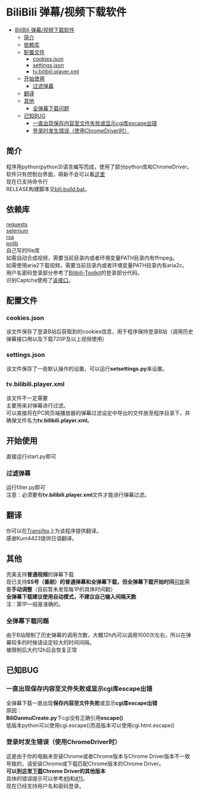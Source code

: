 # BiliBili 弹幕/视频下载软件
- [BiliBili 弹幕/视频下载软件](#bilibili-弹幕视频下载软件)
  * [简介](#简介)
  * [依赖库](#依赖库)
  * [配置文件](#配置文件)
    + [cookies.json](#cookiesjson)
    + [settings.json](#settingsjson)
    + [tv.bilibili.player.xml](#tvbilibiliplayerxml)
  * [开始使用](#开始使用)
    + [过滤弹幕](#过滤弹幕)
  * [翻译](#翻译)
  * [其他](#其他-1)
    + [全弹幕下载问题](#全弹幕下载问题)
  * [已知BUG](#已知bug)
    + [一直出现保存内容至文件失败或显示cgi库escape出错](#一直出现保存内容至文件失败或显示cgi库escape出错)
    + [登录时发生错误（使用ChromeDriver时）](#登录时发生错误使用chromedriver时)
## 简介
程序用python(python3)语言编写而成，使用了部分python库和ChromeDriver。   
软件只有控制台界面，萌新不会可以看[这里](easyuse.md)   
现在已支持命令行  
RELEASE构建脚本见[bili.build.bat](https://github.com/lifegpc/bili.build.bat)。
## 依赖库
[requests](https://pypi.org/project/requests/)   
[selenium](https://pypi.org/project/selenium/)  
[rsa](https://pypi.org/project/rsa/)  
[polib](https://pypi.org/project/polib/)  
自己写的file库   
如需自动合成视频，需要当前目录内或者环境变量PATH目录内有ffmpeg。   
如需使用aria2下载视频，需要当前目录内或者环境变量PATH目录内有aria2c。  
用户名密码登录部分参考了[Bilibili-Toolkit](https://github.com/Hsury/Bilibili-Toolkit)的登录部分代码。  
识别Captcha使用了[该接口](https://bili.dev:2233/captcha)。
## 配置文件
### cookies.json
该文件保存了登录B站后获取到的cookies信息，用于程序保持登录B站（调用历史弹幕接口用以及下载720P及以上视频使用）   

### settings.json
该文件保存了一些默认操作的设置，可以运行**setsettings.py**来设置。

### tv.bilibili.player.xml
该文件不一定需要   
主要用来对弹幕进行过滤。   
可以直接将在PC网页端播放器的弹幕过滤设定中导出的文件放至程序目录下，并确保文件名为**tv.bilibili.player.xml**。

## 开始使用
直接运行start.py即可

### 过滤弹幕
运行filter.py即可   
注意：必须要有**tv.bilibili.player.xml**文件才能进行弹幕过滤。

## 翻译
你可以在[Transifex](https://www.transifex.com/lifegpc/bili/)上为该程序提供翻译。  
感谢Kum4423提供日语翻译。

## 其他
完美支持**普通视频**的弹幕下载   
现已支持**SS号（番剧）**的普通弹幕和全弹幕下载，但全弹幕下载**开始时间**[可能](#b)需要**手动调整**（目前暂未发现每1P的具体时间戳）   
**全弹幕下载建议使用自动模式，不建议自己输入间隔天数**   
<a name='b'></a>注：第1P一般是准确的。

### 全弹幕下载问题
由于B站限制了历史弹幕的调用次数，大概12h内可以调用1000次左右，所以在弹幕较多的时候请设定较大的时间间隔。   
被限制后大约12h后会恢复正常

## 已知BUG

### 一直出现保存内容至文件失败或显示cgi库escape出错
全弹幕下载一直出现**保存内容至文件失败**或显示**cgi库escape出错**   
原因：  
**BiliDanmuCreate.py**下cgi没有正确引用**escape()**   
低版本python可以使用cgi.escape()而高版本可以使用cgi.html.escape()

### 登录时发生错误（使用ChromeDriver时）
这是由于你的电脑未安装Chrome或者Chrome版本与Chrome Driver版本不一致导致的，请安装Chrome或下载匹配Chrome版本的Chrome Driver。  
**可以到这里[下载](https://chromedriver.chromium.org/downloads)Chrome Driver的其他版本**  
具体的错误提示可以参考[#9](https://github.com/lifegpc/bili/issues/9)和[#11](https://github.com/lifegpc/bili/issues/11)。  
现在已经支持用户名和密码登录。
